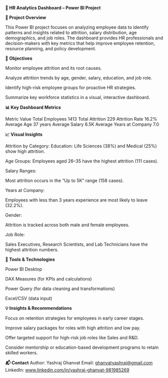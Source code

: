 **🧠 HR Analytics Dashboard – Power BI Project**

**📄 Project Overview**

This Power BI project focuses on analyzing employee data to identify patterns and insights related to attrition, salary distribution, age demographics, and job roles. The dashboard provides HR professionals and decision-makers with key metrics that help improve employee retention, resource planning, and policy development.

**🎯 Objectives**

Monitor employee attrition and its root causes.

Analyze attrition trends by age, gender, salary, education, and job role.

Identify high-risk employee groups for proactive HR strategies.

Summarize key workforce statistics in a visual, interactive dashboard.

**📊 Key Dashboard Metrics**

Metric	Value
Total Employees	1413
Total Attrition	229
Attrition Rate	16.2%
Average Age	37 years
Average Salary	6.5K
Average Years at Company	7.0

**📈 Visual Insights**

Attrition by Category:
Education: Life Sciences (38%) and Medical (25%) show high attrition.

Age Groups: Employees aged 26–35 have the highest attrition (111 cases).

Salary Ranges:

Most attrition occurs in the “Up to 5K” range (158 cases).

Years at Company:

Employees with less than 3 years experience are most likely to leave (32.2%).

Gender:

Attrition is tracked across both male and female employees.

Job Role:

Sales Executives, Research Scientists, and Lab Technicians have the highest attrition numbers.

**🔧 Tools & Technologies**

Power BI Desktop

DAX Measures (for KPIs and calculations)

Power Query (for data cleaning and transformations)

Excel/CSV (data input)

**💡 Insights & Recommendations**

Focus on retention strategies for employees in early career stages.

Improve salary packages for roles with high attrition and low pay.

Offer targeted support for high-risk job roles like Sales and R&D.

Consider mentorship or education-based development programs to retain skilled workers.

**📬 Contact**
Author: Yashraj Ghanvat
Email: ghanvatyashraj@gmail.com
LinkedIn: www.linkedin.com/in/yashraj-ghanvat-981985269
